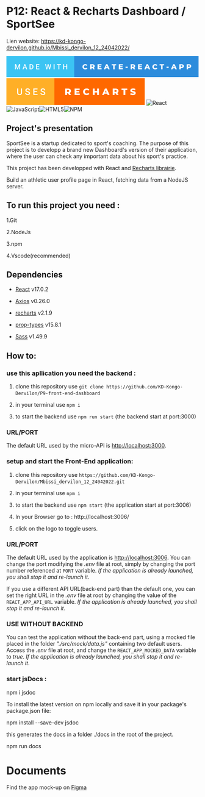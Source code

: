 # P12: React & Recharts Dashboard / SportSee

Lien website: https://kd-kongo-dervilon.github.io/Mbissi_dervilon_12_24042022/

[![forthebadge](./made-with-create-react-app.svg)](https://create-react-app.dev/)
[![forthebadge](./uses-recharts.svg)](https://recharts.org/en-US/)
![React](https://img.shields.io/badge/react-%2320232a.svg?style=for-the-badge&logo=react&logoColor=%2361DAFB)![JavaScript](https://img.shields.io/badge/javascript-%23323330.svg?style=for-the-badge&logo=javascript&logoColor=%23F7DF1E)![HTML5](https://img.shields.io/badge/html5-%23E34F26.svg?style=for-the-badge&logo=html5&logoColor=white)![NPM](https://img.shields.io/badge/NPM-%23000000.svg?style=for-the-badge&logo=npm&logoColor=white)

## Project's presentation

SportSee is a startup dedicated to sport's coaching. The purpose of this project is to developp a brand new Dashboard's version of their application, where the user can check any important data about his sport's practice.

This project has been developped with React and <a href="https://recharts.org/en-US/">Recharts librairie</a>.

Build an athletic user profile page in React, fetching data from a NodeJS server.

## To run this project you need : 

  1.Git

  2.NodeJs

  3.npm 

  4.Vscode(recommended)

## Dependencies

- [React](https://reactjs.org/) v17.0.2

- [Axios](https://github.com/axios/axios) v0.26.0

- [recharts](https://recharts.org/en-US) v2.1.9

- [prop-types](https://www.npmjs.com/package/prop-types) v15.8.1

- [Sass](https://sass-lang.com/) v1.49.9

## How to:

###  use this apllication you need the backend :

  1. clone this repository use ``` git clone https://github.com/KD-Kongo-Dervilon/P9-front-end-dashboard ```

  2. in your terminal use ``` npm i ```

  3. to start the backend use  ``` npm run start ``` (the backend start at port:3000)

  ### URL/PORT

The default URL used by the micro-API is <http://localhost:3000>.

###  setup and start the Front-End application:

  1. clone this repository use ``` https://github.com/KD-Kongo-Dervilon/Mbissi_dervilon_12_24042022.git ```

  2. in your terminal use  ``` npm i ```

  3. to start the backend use  ``` npm start ``` (the application start at port:3006)

  4. In your Browser go to : http://localhost:3006/

  5. click on the logo to toggle users.

  ### URL/PORT

The default URL used by the application is <http://localhost:3006>.
You can change the port modifying the *.env* file at root, simply by changing the port number referenced at ```PORT``` variable. *If the application is already launched, you shall stop it and re-launch it*.

If you use a different API URL(back-end part) than the default one, you can set the right URL in the *.env* file at root by changing the value of the ```REACT_APP_API_URL``` variable. *If the application is already launched, you shall stop it and re-launch it*.

### USE WITHOUT BACKEND

You can test the application without the back-end part, using a mocked file placed in the folder *"./src/mock/data.js"* containing two default users. Access the *.env* file at root, and change the ```REACT_APP_MOCKED_DATA``` variable to *true*. *If the application is already launched, you shall stop it and re-launch it*.

### start jsDocs :

npm i jsdoc

To install the latest version on npm locally and save it in your package's package.json file:

npm install --save-dev jsdoc

this generates the docs in a folder ./docs in the root of the project.

npm run docs


  # Documents

Find the app mock-up on [Figma](https://www.figma.com/file/BMomGVZqLZb811mDMShpLu/UI-design-Sportify-FR?node-id=0%3A1)